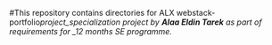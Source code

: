 #This repository contains directories for ALX webstack-portfolio*project_specialization project by **Alaa Eldin Tarek** as part of requirements for \_12 months SE programme.*
